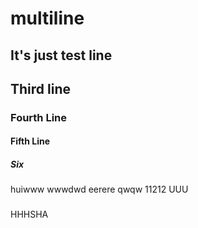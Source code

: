 # multiline
## It's just test line
## Third line
### Fourth Line
#### Fifth Line
##### Six
huiwww
wwwdwd
eerere
qwqw
11212
UUU
###
HHHSHA
